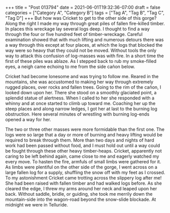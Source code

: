 +++
title = "Post 013794"
date = 2021-06-01T19:32:36-07:00
draft = false
categories = ["Category A", "Category B"]
tags = ["Tag A", "Tag B", "Tag C", "Tag D"]
+++
But how was Cricket to get to the other side of this gorge? Along the right I made my way through great piles of fallen fire-killed timber. In places this wreckage lay several logs deep. I thought to find a way through the four or five hundred feet of timber-wreckage. Careful examination showed that with much lifting and numerous detours there was a way through this except at four places, at which the logs that blocked the way were so heavy that they could not be moved. Without tools the only way to attack this confusion of log-masses was with fire. In a short time the first of these piles was ablaze. As I stepped back to rub my smoke-filled eyes, a neigh came echoing to me from the side cañon below.

Cricket had become lonesome and was trying to follow me. Reared in the mountains, she was accustomed to making her way through extremely rugged places, over rocks and fallen trees. Going to the rim of the cañon, I looked down upon her. There she stood on a smoothly glaciated point, a splendid statue of alertness. When I called to her she responded with a whinny and at once started to climb up toward me. Coaching her up the steep places and along narrow ledges, I got her at last to the burning log obstruction. Here several minutes of wrestling with burning log-ends opened a way for her.

The two or three other masses were more formidable than the first one. The logs were so large that a day or more of burning and heavy lifting would be required to break through them. More than two days and nights of hard work had been passed without food, and I must hold out until a way could be fought through these other heavy timber-heaps. Cricket, apparently not caring to be left behind again, came close to me and eagerly watched my every move. To hasten the fire, armfuls of small limbs were gathered for it. As limbs were plentiful on the other side of the gorge, I went across on a large fallen log for a supply, shuffling the snow off with my feet as I crossed. To my astonishment Cricket came trotting across the slippery log after me! She had been raised with fallen timber and had walked logs before. As she cleared the edge, I threw my arms around her neck and leaped upon her back. Without saddle, bridle, or guiding, she took me merrily down the mountain-side into the wagon-road beyond the snow-slide blockade. At midnight we were in Telluride.
